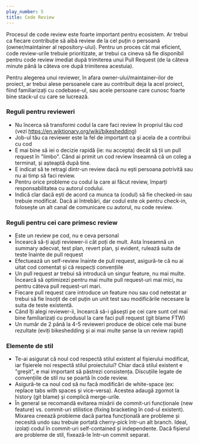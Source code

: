 ```yaml
---
play_number: 5
title: Code Review
---
```


Procesul de code review este foarte important pentru ecosistem. Ar trebui ca fiecare contribuție să aibă review de la cel puțin o persoană (owner/maintainer al repository-ului). Pentru un proces cât mai eficient, code review-urile trebuie prioritizate, ar trebui ca cineva să fie disponibil pentru code review imediat după trimiterea unui Pull Request (de la câteva minute până la câteva ore după trimiterea acestuia). 

Pentru alegerea unui reviewer, în afara owner-ului/maintainer-ilor de proiect, ar trebui alese persoanele care au contribuit deja la acel proiect, fiind familiarizați cu codebase-ul, sau acele persoane care cunosc foarte bine stack-ul cu care se lucrează. 

### Reguli pentru revieweri
-  Nu încerca să transformi codul la care faci review în propriul tău cod (vezi https://en.wiktionary.org/wiki/bikeshedding)
-  Job-ul tău ca reviewer este la fel de important ca și acela de a contribui cu cod
-  E mai bine să iei o decizie rapidă (ie: nu accepta) decât să ții un pull request în "limbo". Când ai primit un cod review înseamnă că un coleg a terminat, și așteaptă după tine.
-  E indicat să te retragi dintr-un review dacă nu ești persoana potrivită sau nu ai timp să faci review.
-  Pentru orice probleme cu codul la care ai făcut review, împarți responsabilitatea cu autorul codului.
-  Indică clar dacă ești de acord ca munca ta (codul) să fie checked-in sau trebuie modificat. Dacă ai întrebări, dar codul este ok pentru check-in, folosește un alt canal de comunicare cu autorul, nu code review.

### Reguli pentru cei care primesc review
-  Este un review pe cod, nu e ceva personal
-  Încearcă să-ți ajuți reviewer-ii cât poți de mult. Asta înseamnă un summary adecvat, test plan, revert plan, și evident, rulează suita de teste înainte de pull request
-  Efectuează un self-review înainte de pull request, asigură-te că nu ai uitat cod comentat și că respecți convențiile
-  Un pull request ar trebui să introducă un singur feature, nu mai multe. Încearcă să optimizezi pentru mai multe pull request-uri mai mici, nu pentru câteva pull request-uri mari.
-  Fiecare pull request care introduce un feature nou sau cod netestat ar trebui să fie însoțit de cel puțin un unit test sau modificările necesare la suita de teste existentă.
-  Când îți alegi reviewer-ii, încearcă să-i găsești pe cei care sunt cel mai bine familiarizați cu produsul la care faci pull request (git blame FTW)
-  Un număr de 2 până la 4-5 revieweri produce de obicei cele mai bune rezultate (eviți bikeshedding și ai mai multe șanse la un review rapid)

### Elemente de stil
-  Te-ai asigurat că noul cod respectă stilul existent al fișierului modificat, iar fișierele noi respectă stilul proiectului? Chiar dacă stilul existent e "greșit", e mai important să păstrezi consistența. Discuțiile legate de convențiile de stil nu se poartă în code review.
-  Asigură-te ca noul cod să nu facă modificări de white-space (ex: replace tabs with spaces și vice-versa). Acestea adaugă zgomot la history (git blame) și complică merge-urile.
-  În general se recomandă evitarea mixării de commit-uri funcționale (new feature) vs. commit-uri stilistice (fixing bracketing în cod-ul existent). Mixarea creează probleme dacă partea funcțională are probleme și necesită undo sau trebuie portată cherry-pick într-un alt branch. Ideal, izolați codul în commit-uri self-contained și independente. Dacă fișierul are probleme de stil, fixează-le într-un commit separat.
